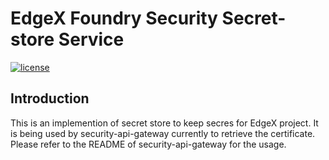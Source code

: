 # EdgeX Foundry Security Secret-store Service
[![license](https://img.shields.io/badge/license-Apache%20v2.0-blue.svg)](LICENSE)

## Introduction

This is an implemention of secret store to keep secres for EdgeX project. It is being used by security-api-gateway currently to retrieve the certificate.
Please refer to the README of security-api-gateway for the usage.
